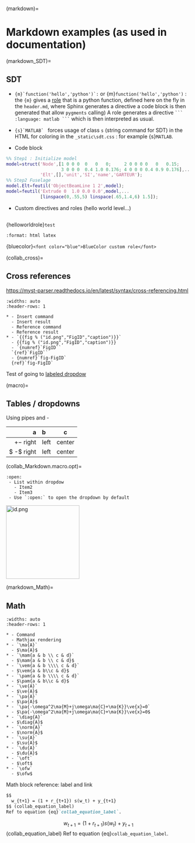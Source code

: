(markdown)=
# Markdown examples (as used in documentation)

(markdown_SDT)=
## SDT 

- ``{m}`function('hello','python')`:`` or 
{m}`function('hello','python')` : the `{m}` gives a [role](https://www.sphinx-doc.org/en/master/usage/restructuredtext/roles.html) that is a python function, defined here on the fly in the `header.md`, where Sphinx generates a directive a code block is then generated that allow `pygments` calling)
A role generates a directive ` ``` :language: matlab ``` ` which is then interpreted as usual. 


- ``{s}`MATLAB` `` forces usage of class `s` (string command for SDT) in the HTML for coloring in the `_static\sdt.css` : for example {s}`MATLAB`. 

- Code block
``` matlab
%% Step1 : Initialize model
model=struct('Node',[1 0 0 0  0   0   0;     2 0 0 0 0   0   0.15;
                     3 0 0 0  0.4 1.0 0.176; 4 0 0 0 0.4 0.9 0.176],...
             'Elt',[],'unit','SI','name','GARTEUR');
%% Step2 Fuselage
model.Elt=feutil('ObjectBeamLine 1 2',model);
model=feutil('Extrude 0  1.0 0.0 0.0',model,...
             [linspace(0,.55,5) linspace(.65,1.4,6) 1.5]);
```

- Custom directives and roles (hello world level...)

```{helloworlddirective}
```

{helloworldrole}`test`

```{role} bluecolor(raw)
:format: html latex
```
{bluecolor}`<font color="blue">BlueColor custom role</font>`

(collab_cross)=
## Cross references

https://myst-parser.readthedocs.io/en/latest/syntax/cross-referencing.html

````{list-table} SDT math macros
:widths: auto
:header-rows: 1

* - Insert command
  - Insert result
  - Reference command
  - Reference result
* - `{{fig % ("id.png","FigID","caption")}}`
  - {{fig % ("id.png","FigID","caption")}}
  - `{numref}`FigID``  
  `{ref}`FigID``
  - {numref}`fig-FigID`  
  {ref}`fig-FigID`

````

Test of going to [labeled dropdow](collab_Markdown.macro.opt)

(macro)=
## Tables / dropdowns

Using pipes and - 

 | a | b | c |
 | ---: | :--- | :---: |
 | $+-$ right | left | center |
 | $ -$ right | left | center |

(collab_Markdown.macro.opt)=
````{dropdown} Title of dropdown Expand to display source code. 
:open:
 - List within dropdow
   - Item2
   - Item3
 - Use `:open:` to open the dropdown by default
````

<img src="../_images/id.png" alt="id.png" width="200px">

(markdown_Math)=
## Math

````{list-table} SDT math macros
:widths: auto
:header-rows: 1

* - Command
  - Mathjax rendering	
* - `\ma{A}`
  - $\ma{A}$
* - `\mam{a & b \\ c & d}`
  - $\mam{a & b \\ c & d}$
* - `\vem{a & b \\\\ c & d}`
  - $\vem{a & b\\c & d}$
* - `\pam{a & b \\\\ c & d}`
  - $\pam{a & b\\c & d}$	
* - `\ve{A}`
  - $\ve{A}$	
* - `\pa{A}`
  - $\pa{A}$		
* - `\pa{-\omega^2\ma{M}+j\omega\ma{C}+\ma{K}}\ve{x}=0`
  - $\pa{-\omega^2\ma{M}+j\omega\ma{C}+\ma{K}}\ve{x}=0$
* - `\diag{A}`
  - $\diag{A}$
* - `\norm{A}`
  - $\norm{A}$
* - `\su{A}`
  - $\su{A}$
* - `\du{A}`
  - $\du{A}$	
* - `\oft`
  - $\oft$
* - `\ofw`
  - $\ofw$
````

Math block reference: label and link

``` markdown
$$
  w_{t+1} = (1 + r_{t+1}) s(w_t) + y_{t+1}
$$ (collab_equation_label)
Ref to equation {eq}`collab_equation_label`.
```

$$
  w_{t+1} = (1 + r_{t+1}) s(w_t) + y_{t+1}
$$ (collab_equation_label)
Ref to equation {eq}`collab_equation_label`.